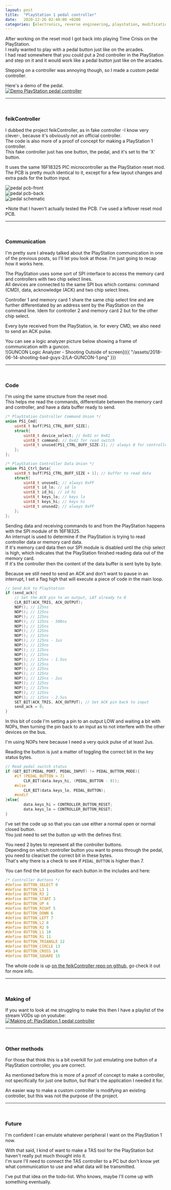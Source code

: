 ```yaml
---
layout: post
title:  "PlayStation 1 pedal controller"
date:   2020-12-26 02:40:00 +0200
categories: [electronics, reverse engineering, playstation, modification]
---
```


After working on the reset mod I got back into playing Time Crisis on the PlayStation.  
I really wanted to play with a pedal button just like on the arcades.  
I had read somewhere that you could put a 2nd controller in the PlayStation and step on it and it would work like a pedal button just like on the arcades.  

Stepping on a controller was annoying though, so I made a custom pedal controller.  

Here's a demo of the pedal.  
[![Demo PlayStation pedal controller](https://img.youtube.com/vi/5PXXQ49MqOc/0.jpg)](https://www.youtube.com/watch?v=5PXXQ49MqOc)

*******************
<br/>

### feikController

I dubbed the project feikController, as in fake controller -I know very clever-, because it's obviously not an official controller.  
The code is also more of a proof of concept for making a PlayStation 1 controller.  
This fake controller just has one button, the pedal, and it's set to the 'X' button.

It uses the same 16F18325 PIC microcontroller as the PlayStation reset mod.  
The PCB is pretty much identical to it, except for a few layout changes and extra pads for the button input.  

![pedal pcb-front](https://raw.githubusercontent.com/pyroesp/feikController/master/pics/pcb-front.PNG)  
![pedal pcb-back](https://raw.githubusercontent.com/pyroesp/feikController/master/pics/pcb-back.PNG)  
![pedal schematic](https://raw.githubusercontent.com/pyroesp/feikController/master/pics/schematic.PNG)  

\*Note that I haven't actually tested the PCB. I've used a leftover reset mod PCB.  

*******************
<br/>

### Communication

I'm pretty sure I already talked about the PlayStation communication in one of the previous posts, so I'll let you look at those. I'm just going to recap how it works here.  

The PlayStation uses some sort of SPI interface to access the memory card and controllers with two chip select lines.  
All devices are connected to the same SPI bus which contains: command (CMD), data, acknowledge (ACK) and two chip select lines.  

Controller 1 and memory card 1 share the same chip select line and are further differentiated by an address sent by the PlayStation on the command line. Idem for controller 2 and memory card 2 but for the other chip select.  

Every byte received from the PlayStation, ie. for every CMD, we also need to send an ACK pulse.  

You can see a logic analyzer picture below showing a frame of communication with a guncon.  
![GUNCON Logic Analyzer - Shooting Outside of screen]({{ "/assets/2018-06-14-shooting-bad-guys-2/LA-GUNCON-1.png" }})  

*******************
<br/>

### Code

I'm using the same structure from the reset mod.  
This helps me read the commands, differentiate between the memory card and controller, and have a data buffer ready to send.
```C
/* PlayStation Controller Command Union */
union PS1_Cmd{
    uint8_t buff[PS1_CTRL_BUFF_SIZE];
    struct{
        uint8_t device_select; // 0x01 or 0x81
        uint8_t command; // 0x42 for read switch
        uint8_t unused[PS1_CTRL_BUFF_SIZE-2]; // always 0 for controller
    };
};

/* PlayStation Controller Data Union */
union PS1_Ctrl_Data{
    uint8_t buff[PS1_CTRL_BUFF_SIZE + 1]; // buffer to read data
    struct{
        uint8_t unused1; // always 0xFF
        uint8_t id_lo; // id lo
        uint8_t id_hi; // id hi
        uint8_t keys_lo; // keys lo
        uint8_t keys_hi; // keys hi
        uint8_t unused2; // always 0xFF
    };
};
```

Sending data and receiving commands to and from the PlayStation happens with the SPI module of th 16F18325.  
An interrupt is used to determine if the PlayStation is trying to read controller data or memory card data.  
If it's memory card data then our SPI module is disabled until the chip select is high, which indicates that the PlayStation finished reading data out of the memory card.  
If it's the controller then the content of the data buffer is sent byte by byte.  


Because we still need to send an ACK and don't want to pause in an interrupt, I set a flag high that will execute a piece of code in the main loop.  
```C
// Send Ack to PlayStation
if (send_ack){
    // Set the ACK pin to an output, LAT already to 0
    CLR_BIT(ACK_TRIS, ACK_OUTPUT);
    NOP(); // 125ns
    NOP(); // 125ns
    NOP(); // 125ns
    NOP(); // 125ns - 500ns
    NOP(); // 125ns
    NOP(); // 125ns
    NOP(); // 125ns
    NOP(); // 125ns - 1us
    NOP(); // 125ns
    NOP(); // 125ns
    NOP(); // 125ns
    NOP(); // 125ns - 1.5us
    NOP(); // 125ns
    NOP(); // 125ns
    NOP(); // 125ns
    NOP(); // 125ns - 2us
    NOP(); // 125ns
    NOP(); // 125ns
    NOP(); // 125ns
    NOP(); // 125ns - 2.5us
    SET_BIT(ACK_TRIS, ACK_OUTPUT); // Set ACK pin back to input
    send_ack = 0;
}
```
In this bit of code I'm setting a pin to an output LOW and waiting a bit with NOPs, then turning the pin back to an input as to not interfere with the other devices on the bus.  

I'm using NOPs here because I need a very quick pulse of at least 2us.  


Reading the button is just a matter of toggling the correct bit in the key status bytes.  
```C
// Read pedal switch status
if (GET_BIT(PEDAL_PORT, PEDAL_INPUT) != PEDAL_BUTTON_MODE){
    #if (PEDAL_BUTTON > 7)
        CLR_BIT(data.keys_hi, (PEDAL_BUTTON - 8));
    #else
        CLR_BIT(data.keys_lo, PEDAL_BUTTON);
    #endif
}else{
        data.keys_hi = CONTROLLER_BUTTON_RESET;
        data.keys_lo = CONTROLLER_BUTTON_RESET;
}
```

I've set the code up so that you can use either a normal open or normal closed button.  
You just need to set the button up with the defines first.  

You need 2 bytes to represent all the controller buttons.  
Depending on which controller button you want to press through the pedal, you need to clear/set the correct bit in these bytes.  
That's why there is a check to see if ```PEDAL_BUTTON``` is higher than 7.  

You can find the bit position for each button in the includes and here:
```C
/* Controller Buttons */
#define BUTTON_SELECT 0
#define BUTTON_L3 1
#define BUTTON_R3 2
#define BUTTON_START 3
#define BUTTON_UP 4
#define BUTTON_RIGHT 5
#define BUTTON_DOWN 6
#define BUTTON_LEFT 7
#define BUTTON_L2 8
#define BUTTON_R2 9
#define BUTTON_L1 10
#define BUTTON_R1 11
#define BUTTON_TRIANGLE 12
#define BUTTON_CIRCLE 13
#define BUTTON_CROSS 14
#define BUTTON_SQUARE 15
```


The whole code is up [on the feikController repo on github](https://github.com/pyroesp/feikController), go check it out for more info.  


*******************
<br/>

### Making of

If you want to look at me struggling to make this then I have a playlist of the stream VODs up on youtube:  
[![Making of: PlayStation 1 pedal controller](https://img.youtube.com/vi/J5fQKmc8AMY/0.jpg)](https://www.youtube.com/watch?v=J5fQKmc8AMY&list=PLGaX4WJGgdHhcbQUQQJR6zFgzyka-xVOa)

*************
<br/>

### Other methods

For those that think this is a bit overkill for just emulating one button of a PlayStation controller, you are correct.  

As mentioned before this is more of a proof of concept to make a controller, not specifically for just one button, but that's the application I needed it for.  


An easier way to make a custom controller is modifying an existing controller, but this was not the purpose of the project.  

********************
<br/>

### Future

I'm confident I can emulate whatever peripheral I want on the PlayStation 1 now.  

With that said, I kind of want to make a TAS tool for the PlayStation but haven't really put much thought into it.  
I'm sure I'll need to connect the TAS controller to a PC but don't know yet what communication to use and what data will be transmitted.  

I've put that idea on the todo-list. Who knows, maybe I'll come up with something eventually.